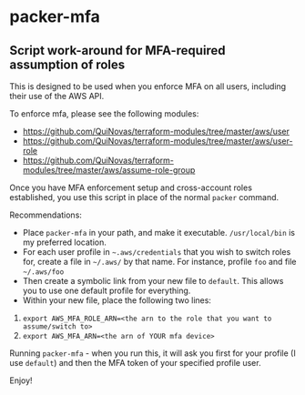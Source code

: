 # packer-mfa
## Script work-around for MFA-required assumption of roles

This is designed to be used when you enforce MFA on all users, including their use of the AWS API.

To enforce mfa, please see the following modules:
- https://github.com/QuiNovas/terraform-modules/tree/master/aws/user
- https://github.com/QuiNovas/terraform-modules/tree/master/aws/user-role
- https://github.com/QuiNovas/terraform-modules/tree/master/aws/assume-role-group

Once you have MFA enforcement setup and cross-account roles established, you use this script in place of the normal `packer` command.

Recommendations:
- Place `packer-mfa` in your path, and make it executable. `/usr/local/bin` is my preferred location.
- For each user profile in `~.aws/credentials` that you wish to switch roles for, create a file in `~/.aws/` by that name. For instance, profile `foo` and file `~/.aws/foo`
- Then create a symbolic link from your new file to `default`. This allows you to use one default profile for everything.
- Within your new file, place the following two lines:

1. `export AWS_MFA_ROLE_ARN=<the arn to the role that you want to assume/switch to>`
2. `export AWS_MFA_ARN=<the arn of YOUR mfa device>`

Running `packer-mfa` - when you run this, it will ask you first for your profile (I use `default`) and then the MFA token of your specified profile user.

Enjoy!


